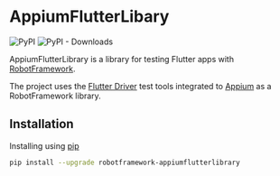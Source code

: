 # AppiumFlutterLibary

![PyPI](https://img.shields.io/pypi/v/robotframework-appiumflutterlibrary?color=blue)
![PyPI - Downloads](https://img.shields.io/pypi/dm/robotframework-appiumflutterlibrary)

AppiumFlutterLibrary is a library for testing Flutter apps with [RobotFramework](https://robotframework.org/).

The project uses the [Flutter Driver](https://flutter.dev/docs/cookbook/testing/integration/introduction) test tools integrated to [Appium](https://appium.io/) as a RobotFramework library.

## Installation

Installing using [pip](https://pypi.org/project/robotframework-appiumflutterlibrary/)

```bash
pip install --upgrade robotframework-appiumflutterlibrary
```
